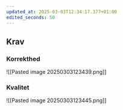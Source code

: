 ```yaml
---
updated_at: 2025-03-03T12:34:17.377+01:00
edited_seconds: 50
---
```

## Krav

### Korrekthed
![[Pasted image 20250303123439.png]]
### Kvalitet
![[Pasted image 20250303123445.png]]
